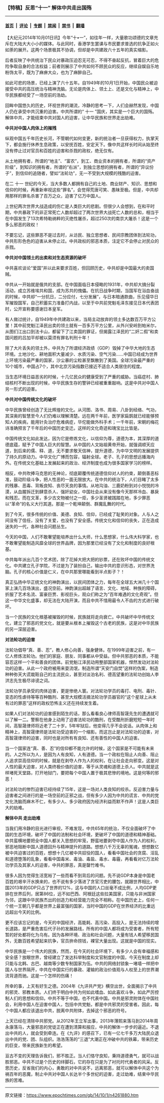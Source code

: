 ### 【特稿】反思“十一” 解体中共走出国殇

---

#### [首页](../../../..?n4261880) &nbsp;|&nbsp; [评论](../../../../../epoch-comment?n4261880) &nbsp;|&nbsp; [专题](../../../../../epoch-special?n4261880) &nbsp;|&nbsp; [禁闻](../../../../../epoch-news?n4261880) &nbsp;|&nbsp; [禁书](../../../../../books?n4261880) &nbsp;|&nbsp; [翻墙](https://github.com/gfw-breaker/nogfw/blob/master/README.md?n4261880)


<div class="post_content" id="artbody" itemprop="articleBody">
 <!-- article content begin -->
 <p>
  【大纪元2014年10月01日讯】今年“十•一”，如往年一样，大量歌功颂德的文章充斥在大陆大大小小的媒体。与此同时，香港学生罢课与市民要求普选的抗争正如火如荼的展开。这两个场景极其不协调，但却是中共建政六十五年的真实缩影。
 </p>
 <p>
  后者反映了中共统治下民众对暴政压迫忍无可忍，不得不奋起反抗，冒着巨大的危险争取自身的合法权益；前者则展示了中共如何不顾民众的反应，继续自娱自乐地粉饰太平，既为了麻痹大众，也为了麻醉自己。
 </p>
 <p>
  如此可悲的场景，已经上演了六十五年。自1949年的10月1日开始，中国民众被迫接受中共的高压统治与精神洗脑。无论是肉体上、领土上、还是文化与精神上，中华民族都经受了一场空前的浩劫。
 </p>
 <p>
  回眸中国悠久的历史，环视世界的潮流，冷静的思考一下，人们会赫然发现，中国人仍在承受中共沉重的迫害。中共所谓的“
  <ok href="https://www.epochtimes.com/gb/tag/%E5%8D%81%E4%B8%80.html">
   十一
  </ok>
  ”国庆，其实是一个巨大的国殇。解体中共，才能结束中共对国人的迫害，让中华民族和世界走出劫难。
 </p>
 <p>
  <b>
   中共对中国人肉体上的摧残
  </b>
 </p>
 <p>
  纵观中国五千年历史长河，不管朝代如何变更，新的统治者一旦获得权力，执掌天下，都会施行休养生息政策，以安抚百姓，安定天下。像中共这样长时间从始至终没有停止过对官员和百姓的迫害和杀戮的政权，绝无仅有。
 </p>
 <p>
  从土地拥有者，所谓的“地主”、“富农”，到工、商业资本的拥有者，所谓的“资产阶级”，到知识的拥有者，所谓的“右派”，到独立思想的拥有者，所谓的“异议份子”，到信仰的追随者，譬如“法轮功”，无一不受到大规模的残酷的迫害。
 </p>
 <p>
  在二
  <ok href="https://www.epochtimes.com/gb/tag/%E5%8D%81%E4%B8%80.html">
   十一
  </ok>
  世纪的今天，当大多数人都拥有自己的土地、商业财产、知识、思想和信仰的时候，再重新审视这些“罪名”，会觉得荒唐可笑、愚昧至极。但是，中共却用那样的罪名杀害了百万之众，迫害了亿万中国人。
 </p>
 <p>
  上世纪两次世界大战造成的伤亡是人类巨大的悲剧。但很少人会想到，在和平时期，中共暴政下的非正常死亡人数却超过了两次世界大战死亡人数的总和，相当于在中国发生了13次希特勒纳粹的灭绝性屠杀，超过250次的南京大屠杀！这是一个多么邪恶的政权！
 </p>
 <p>
  不要忘记，这些罪恶不是过去时，从访民、独立思想者、民间宗教团体到法轮功，中共形形色色的迫害从未停止过。中共政权的邪恶本质，注定它不会停止对民众的杀戮。
 </p>
 <p>
  <b>
   中共对中国领土的出卖和对生态资源的破坏
  </b>
 </p>
 <p>
  中共喜欢谈论“爱国”并以此来要求百姓，但回顾历史，中共却是中国最大的卖国贼。
 </p>
 <p>
  中共从一开始就是俄共的支部。在中国面临日本侵略的1931年，中共却大搞分裂活动，成立苏维埃共和国，成为苏共的傀儡。在抗日战争时期，当国军在浴血奋战的时候，中共却“一分抗日，二分应付，七分发展”，与日本暗通款曲，乐见侵华日军摧毁国军，自己积蓄实力准备打内战，以至于中共前党魁毛泽东接见日本代表团时，公开宣称要感谢日本皇军。
 </p>
 <p>
  有人做过统计，自1949年中共建政以来，当局主动放弃的领土多达数百万平方公里！其中前党魁江泽民出卖的领土就有一百多万平方公里，从外兴安岭到帕米尔，从图们江出口到法卡山，都留下了江卖国的罪证，但揭露江泽民的“二奸二假”和卖国问题的吕加平却被以莫须有罪名判刑十年！
 </p>
 <p>
  除了大片丢失的领土外，中共为了所谓经济政绩（GDP）毁掉了中华大地的生态环境。土地沙化、耕地面积大量减少、水质污染、空气污染……中国已经成为世界上环境污染最严重的国家，沙尘暴的尘粒甚至飘散到了美国。全球污染最严重的10个城市，中国占7个，其中北京污染指数已接近不适合人类居住的程度。
 </p>
 <p>
  当生态环境日益恶劣的时候，十几亿民众的健康受到了严重的威胁。当癌症村、肺结核村不断出现的时候，中华民族生存的警钟已经被重重敲响。这是中共对中国人另一形式的迫害。
 </p>
 <p>
  <b>
   中共对中国传统文化的破坏
  </b>
 </p>
 <p>
  中华民族曾经创造了无比辉煌的文化。从河图、洛书、周易、八卦到经络、气功，其深奥的智慧至今人们仍难以理解清楚。远在两千年前，医学家扁鹊就已经能够预知人的疾病，能用针灸治疗危难病症，华佗能做外科手术；一千年前，宋朝的梅花诗准确预言了千年后的中国历史变迁。这样的文化奇迹和瑰宝比比皆是。
 </p>
 <p>
  中国传统文化如此发达，因为它是修炼文化，以信仰为尊，道德为本，其深厚的道德底蕴，赋予了中国人巨大的智慧。从中国的人文始祖黄帝开始，就强调顺天应道，到后来的儒、释、道，无不要求敬天信神，提升道德，为中华文明的发展提供了持久的原动力。中华文化广博而包容，辐射全球。老子、孔子的思想远播海内外。在传统文化基础上发展起来的政治、经济制度也成为很多国家学习的榜样。
 </p>
 <p>
  相反，中共吹捧马克思的无神论，彻底颠覆传统道德信仰对人的约束，颠倒善恶标准，鼓动阶级斗争，把人性恶的一面无限放大。在中共的统治下，人们目睹了太多的残暴、恶毒、背叛良知、丧尽天良的事情。从地沟油、三鹿奶粉到对小悦悦的冷漠，从血腥拆迁到肆意杀人、强奸幼女，中国社会从来没有像今天那样冷血、暴戾和残忍。而在文革，多少古文物被付之一炬，多少圣贤被践踏在地，多少罪恶以“革命”的名义大行其道。那是一个乾坤颠倒、群魔乱舞的时代。
 </p>
 <p>
  到了今天，很多传统的价值、美德、良知、信仰，已经成了耻笑的对象。人与人之间没有了信任，没有了关爱，也没有了安全感。传统文化和信仰的丧失，正在造成迷失的一代，各种社会问题丛生。
 </p>
 <p>
  今天的中国，人们不敢奢望能培养出什么大师，什么思想家，什么伟大科学家，也不敢奢望能制造风靡全球的世界品牌，因为那里已经没有了文化和制度的良好根基。
 </p>
 <p>
  中共每年派出几百个艺术团，除了花掉大把大把的钞票，还在败坏中国的传统文化。中共建立孔子学院，不过是为了装扮自己，输出中共的意识形态，对世界洗脑。孔子的核心价值是仁义，在中共那里哪能看到半点影子？！
 </p>
 <p>
  真正弘扬中华正统文化的神韵演出，以民间团体之力，每年在全球五大洲几十个国家上演几百场演出，盛况空前。神韵演出超越了语言、文化、地域、种族的障碍，折服了艺术名流、富豪巨贾、影视巨头，观众们称之为“百年难遇的文化奇观”。但这一中华文化盛事，却无法在大陆开演，而且中共不惜用最令人不齿的方式进行破坏。
 </p>
 <p>
  当一个民族的文化根基被摧毁的时候，民族就将走向衰亡。中共破坏中华传统文化，建立了邪恶的党文化，就是要从根本上摧毁这个古老的民族，这是对中华民族的另一深层迫害。
 </p>
 <p>
  <b>
   对法轮功的迫害
  </b>
 </p>
 <p>
  法轮功倡导“真、善、忍”，教人修心向善，强身健体。在1999年迫害之前，有一亿人修炼法轮功。他们的家庭、朋友、同事都从中受益。但中共邪恶的本质，不能容忍这样一个平和善良的团体。前党魁江泽民动用整部国家机器，悍然发动对法轮功的迫害。从此一个政府被用来耍流氓，制造所谓“天安门自焚”这样的伪案，制造种种弥天大谎栽赃自己的主流民众，甚至对淡泊名利、德高望重的法轮功创始人李洪志先生极尽诽谤之词。
 </p>
 <p>
  法轮功学员承受的肉体迫害，更是惨绝人寰。对法轮功学员的毒打、电刑、毒针、变态的性虐待等等百种酷刑、甚至大规模活摘法轮功学员器官的“这个星球上从未有过的罪恶”这样的政权恐怖主义还在持续发生着。
 </p>
 <p>
  如果人们对法轮功的迫害感到陌生的话，那么看看良心律师高智晟先生的遭遇就可以了解一二。警察在他身上动用了迫害法轮功的酷刑，在受酷刑折磨短短一年时间，高智晟律师将近老了二十岁。5年牢狱后，他变得几乎不会说话。从肉体上和精神上，高智晟律师是法轮功受迫害的一个缩影。而这岂止是对法轮功的迫害，对高智晟律师的迫害，同时也是对所有有良知、还有善性的中国人的迫害。
 </p>
 <p>
  当一个国家连“真、善、忍”的信仰都不能允许的时候，这个国家是不可能有未来的。人之所以为人，是因为人有良知，人有道德。当一个政权在阻止人向善、阻止人追求崇高信仰的时候，就是在剥夺人作为人的权利，在让社会走向邪变。这是对人性的最大迫害，对人类终极价值的迫害，等于从灵魂和道德上杀人。中共就是这样堵死天堂路，打开地狱门，要把每个中国人置于极其悲惨的境地。这是何等的邪恶！
 </p>
 <p>
  对法轮功的惨烈迫害已经持续了15年，这是一场对人类良知的绞杀。反迫害力量与迫害者之间进行的是一场空前的正邪之战，但有多少人因为中共的谎言、中共的党文化洗脑而麻木不仁，有多少人、多少政府因为经济利益而默不作声！这是人类巨大的劫难。
 </p>
 <p>
  <b>
   解体中共 走出劫难
  </b>
 </p>
 <p>
  当我们用冷静的目光进行审视，不难发现，中共65年的统治，不仅全面破坏了中国的生态环境，破坏了中国的法制和社会环境，更破坏了中国的道德和精神基础。中共蛮横地要把全中国人都关入思想的牢笼，野蛮地要剥夺中国人作为人的权利，邪恶地阻断中国人道德回升与精神提升的道路。想想八千万无辜的冤魂，想想数亿被中共迫害过的百姓，想想十几亿被中共奴役的国人，看看中国社会的贪腐、淫乱和道德堕落的乱象，看看中国毒米、毒油、毒盐、毒水、毒霾，再看看对亿万法轮功学员及其家人的迫害，中共的罪恶，真是罄竹难书。
 </p>
 <p>
  很多人因为觉得生活宽裕了一些而看不到背后的问题。先不说GDP本身是中国老百姓的艰辛汗水换来的，也不说有多少落进了贪官污吏的腰包，就跟世界相比，中国2013年的GDP只占了世界的12%，这与中国的人口丝毫不成比例，人均GDP更排在世界后列，居第86位，远不如巴西、阿根廷这些拉美国家，只能与非洲国家为邻，这跟中华民族杰出的创造力和经营能力完全不相称。在中国历史上，任何一个统一王朝几乎都是世界上最富强的国家，当时中国的GDP在世界经济的比重远远超出今天的比例。
 </p>
 <p>
  更不应该忘记的是，今天的中国经济，高能耗、高污染、高投入，是无法持续的增长道路，是严重危害后代子孙的发展路线，所有的中国人都将成为受害者，所有短暂的好处都将化为乌有。因为各种环境、政治和社会问题，大量有钱人希望移民国外，无数百姓希望起来抗争，官员拚命捞钱，裸官大量出现。这就是中国的现实。
 </p>
 <p>
  中华民族是一个伟大的民族，然而，在今天的社会环境下，有多少人会有幸福感和安全感？放眼世界，曾经建立了发达科举制度和文官制度的中国，今天在制度上却只能与北韩、古巴、越南等少数专制国家为伍。中共的网络封锁象一堵墙一样把中国人与世界隔开，中共在中国实行的暴政、灌输的政治价值观与人权至上的世界潮流背道而驰。这是一个怎样的伤痛！
 </p>
 <p>
  所幸的事，上天有好生之德。2004年《九评共产党》横空出世，全面揭示了中共的邪灵、邪教本质。人们终于明白中共为何如此嗜血、如此喜欢斗争，如此严厉控制人们的思想和信仰。中共不等于中国，也不代表中国。中共是邪灵附体在中国社会，利用中国人在迫害中国人，包括中共党魁，都是中共邪灵的受害者。因此，每个中国人都应该退出中共，脱离中共附体，去掉这个邪恶的符号。
 </p>
 <p>
  上天已经在清除中共邪党。从2012年王立军出事，2013年薄熙来落马到2014年周永康落马，大量邪恶的党徒正在遭到清算和报应，中共的解体一步步的逼近。不退出中共的人，就会受到牵连。在《九评》的感召下，已有一亿七千多万大陆民众退出中共的党、团、队组织。浩浩荡荡的“三退”大潮正在冲破中共的铁幕，带来历史的巨变，带来民族新生的希望。
 </p>
 <p>
  亘古不变的天理告诉我们，邪不胜正。当人们恪守良知，秉持道德勇气，就可以战胜邪恶。中共不过是个历史的绊脚石，它的存在只是为了衬托时代勇者的风采。反思历史，反省我们的内心，勇敢的对中共说不，远离邪恶，就可以解体中共这个为祸百年的恶魔，制止中共对中国人长达半个多世纪的迫害，走过劫难，结束中华民族的苦难。
 </p>
 <!-- article content end -->
 <div id="below_article_ad">
 </div>
</div>


---

原文链接：https://www.epochtimes.com/gb/14/10/1/n4261880.htm